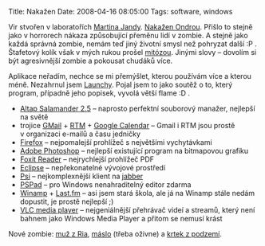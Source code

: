 Title: Nakažen
Date: 2008-04-16 08:05:00
Tags: software, windows

Vir stvořen v laboratořích [Martina Jandy](http://www.martinjanda.com/linux/10-nejpouzivanejsich-programu/). [Nakažen Ondrou](https://www.lengal.net/blog/19/stafeta-pokracuje-10-nejpouzivanejsich-programu/). Přišlo to stejně jako v horrorech nákaza způsobující přeměnu lidí v zombie. A stejně jako každá správná zombie, nemám teď jiný životní smysl než pohryzat další :P . Štafetový kolík však v mých rukou prošel [mitózou](http://cs.wikipedia.org/wiki/Mitóza). Jinými slovy – dovolím si být agresivnější zombie a pokousat chudáků více.

Aplikace neřadím, nechce se mi přemýšlet, kterou používám více a kterou méně. Nezahrnul jsem [Launchy](http://blog.javorek.net/2007/12/29/launchy/). Pojal jsem to jako soutěž o to, který program, případně jeho popisek, vyvolá větší flame :D .

-   [Altap Salamander 2.5](http://www.altap.cz/salam_cz/index.html) – naprosto perfektní souborový manažer, nejlepší na světě
-   trojice [GMail](http://www.gmail.com) + [RTM](http://www.rememberthemilk.com) + [Google Calendar](http://calendar.google.com) – Gmail i RTM jsou prostě v organizaci e-mailů a času jedničky
-   [Firefox](http://www.mozilla-europe.org/cs/products/firefox/) – nejpomalejší prohlížeč s největšími vychytávkami
-   [Adobe Photoshop](http://www.adobe.com/cz/products/photoshop/family/) – nejlepší existující program na bitmapovou grafiku
-   [Foxit Reader](http://www.foxitsoftware.com/pdf/rd_intro.php) – nejrychlejší prohlížeč PDF
-   [Eclipse](http://www.eclipse.org) – nepřekonatelné vývojové prostředí
-   [Psi](http://psi-im.org/) – nejkomplexnější klient na [jabber](http://blog.javorek.net/2007/09/23/jabber/)
-   [PSPad](http://www.pspad.com/cz/) – pro Windows nenahraditelný editor zdarma
-   [Winamp](http://www.winamp.com) + [Last.fm](http://www.last.fm) – asi jsem stará škola, ale já na Winamp stále nedám dopustit, je prostě nejlepší ;)
-   [VLC media player](http://www.videolan.org/vlc/) – nejgeniálnější přehrávač videí a streamů, který není bahnem jako Windows Media Player a přitom se nemusí krást

Nové zombie: [muž z Ria](http://blog.markoph.net/), [máslo](http://www.mazlo.org/blog/) (třeba oživne) a [krtek z podzemí](http://winsik.blogspot.com/).